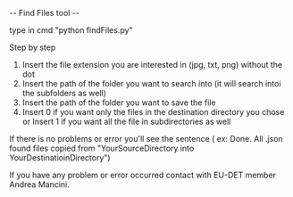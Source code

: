 -- Find Files tool --

type in cmd "python findFiles.py"

Step by step 
1) Insert the file extension you are interested in (jpg, txt, png) without the dot
2) Insert the path of the folder you want to search into (it will search intoi the subfolders as well)
3) Insert the path of the folder you want to save the file 
4) Insert 0 if you want only the files in the destination directory you chose or Insert 1 if you want all the file in subdirectories as well

If there is no problems or error you'll see the sentence ( ex: Done. All .json found files copied from "YourSourceDirectory into YourDestinatioinDirectory")

If you have any problem or error occurred contact with EU-DET member Andrea Mancini.